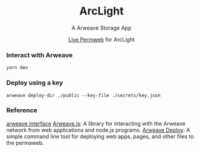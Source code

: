 <h1 align="center">ArcLight</h1>
<p align="center">A Arweave Storage App</p>
<p align="center"><a href="https://arweave.net/85PiabiXcYtlyPmxhVTG2xaauRoImEBiQo1ZCZiIdp8">Live Permweb</a> for ArcLight</p>

### Interact with Arweave
```
yarn dev
```

### Deploy using a key
```
arweave deploy-dir ./public --key-file ./secrets/key.json
```

### Reference
[arweave interface](https://www.arweave.org/build)
[Arweave.js](https://github.com/ArweaveTeam/arweave-js): A library for interacting with the Arweave network from web applications and node.js programs.
[Arweave Deploy](https://github.com/ArweaveTeam/arweave-deploy): A simple command line tool for deploying web apps, pages, and other files to the permaweb.